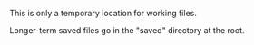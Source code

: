 This is only a temporary location for working files.

Longer-term saved files go in the "saved" directory at the root.
